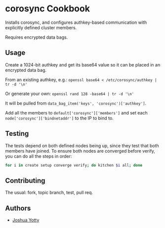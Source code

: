# corosync Cookbook

Installs corosync, and configures authkey-based communication with explicitly defined cluster members.

Requires encrypted data bags.

## Usage
Create a 1024-bit authkey and get its base64 value so it can be placed in an encrypted data bag.

From an existing authkey, e.g.: `openssl base64 < /etc/corosync/authkey | tr -d '\n'`

Or generate your own: `openssl rand 128 -base64 | tr -d '\n'`

It will be pulled from `data_bag_item('keys', 'corosync')['authkey']`.

Add all the members to `default['corosync']['members']` and set each
`node['corosync']['bindnetaddr']` to the IP to bind to.

## Testing

The tests depend on both defined nodes being up, since they test that both members have joined. To ensure both nodes are converged before verify, you can do all the steps in order:

```bash
for i in create setup converge verify; do kitchen $i all; done
```

Contributing
------------
The usual: fork, topic branch, test, pull req.

Authors
-------------------
* [Joshua Yotty](https://github.com/jyotty)
